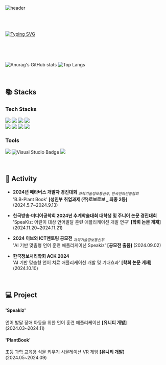 
![header](https://capsule-render.vercel.app/api?type=Wave&color=A3AFD6&height=130)
<br><br>
<br>
<br>
  
[![Typing SVG](https://readme-typing-svg.herokuapp.com?font=Sriracha&color=9D9ED2&size=43&center=false&vCenter=false&width=600&height=110&lines=%E3%80%80Yejin's+Github%2C+Welcome🙌%E3%80%80)](https://git.io/typing-svg)

<div align="left">
<br><br><br>

![Anurag's GitHub stats](https://github-readme-stats.vercel.app/api?username=yeejin227&show_icons=true&theme=default)
![Top Langs](https://github-readme-stats.vercel.app/api/top-langs/?username=yeejin227&layout=compact)
<br>
<br>
<br>

## 📚 Stacks
### Tech Stacks
  <img src="https://img.shields.io/badge/Java-ED8B00?style=for-the-badge&logo=openjdk&logoColor=white"/>
  <img src="https://img.shields.io/badge/Spring-6DB33F?style=for-the-badge&logo=spring&logoColor=white"/>
  <img src="https://img.shields.io/badge/SpringBoot-6DB33F?style=for-the-badge&logo=SpringBoot&logoColor=white"/> 
  <img src="https://img.shields.io/badge/MySQL-4479A1?style=for-the-badge&logo=MySQL&logoColor=FFFFFF"/>
  <br>
  <img src="https://img.shields.io/badge/Python-3776AB?style=flat-square&logo=python&logoColor=FFFFFF"/>
  <img src="https://img.shields.io/badge/Django-092E20?style=flat-square&logo=django&logoColor=white">
  <img src="https://img.shields.io/badge/Unity-%23000000.svg?style=flat-square&logo=unity&logoColor=white">
  <img src="https://img.shields.io/badge/C%23-239120?style=flat-square&logo=c-sharp&logoColor=white">
  <br>
  
### Tools
<img src="https://img.shields.io/badge/IntelliJ_IDEA-000000.svg?style=for-the-badge&logo=intellij-idea&logoColor=white"/>
<img src="https://img.shields.io/badge/Visual%20Studio-5C2D91.svg?style=for-the-badge&logo=visual-studio&logoColor=white" alt="Visual Studio Badge">
<img src="https://img.shields.io/badge/Visual_Studio_Code-0078D4?style=for-the-badge&logo=visual%20studio%20code&logoColor=white"/>
<br>
<br>
<br>

## 📝 Activity 

- **2024년 메타버스 개발자 경진대회**  <sub>*과학기술정보통신부, 한국전파진흥협회*</sub> <br>
'B.B-Plant Book' **[성인부 취업과제 (주)로보로보 _ 최종 2등]** (2024.5.7~2024.9.13)

- **한국방송·미디어공학회 2024년 추계학술대회 대학생 및 주니어 논문 경진대회** <br>
'SpeaKiz: 어린이 대상 언어발달 훈련 애플리케이션 개발 연구' **[학회 논문 게재]** (2024.11.20~2024.11.21)

- **2024 이브와 ICT멘토링 공모전** <sub>*과학기술정보통신부*</sub>  <br> 
'AI 기반 맞춤형 언어 훈련 애플리케이션 Speakiz' **[공모전 출품]** (2024.09.02)

- **한국정보처리학회 ACK 2024** <br>
'AI 기반 맞춤형 언어 치료 애플리케이션 개발 및 기대효과' **[학회 논문 게재]** (2024.10.10)  

<br>

## 💻 Project

#### 'Speakiz'
언어 발달 장애 아동을 위한 언어 훈련 애플리케이션 **[유니티 개발]** (2024.03~2024.11) <br>

#### 'PlantBook'
초등 과학 교육용 식물 키우기 시뮬레이션 VR 게임 **[유니티 개발]** (2024.05~2024.09)

  
<br>
 

<br>


